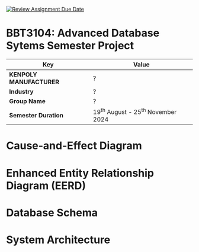 [![Review Assignment Due Date](https://classroom.github.com/assets/deadline-readme-button-22041afd0340ce965d47ae6ef1cefeee28c7c493a6346c4f15d667ab976d596c.svg)](https://classroom.github.com/a/fbNyN1as)

# BBT3104: Advanced Database Sytems Semester Project

| **Key**                  | Value                                                  |
| ------------------------ | ------------------------------------------------------ |
| **KENPOLY MANUFACTURER** | ?                                                      |
| **Industry**             | ?                                                      |
| **Group Name**           | ?                                                      |
| **Semester Duration**    | 19<sup>th</sup> August - 25<sup>th</sup> November 2024 |

# Cause-and-Effect Diagram

# Enhanced Entity Relationship Diagram (EERD)

# Database Schema

# System Architecture
